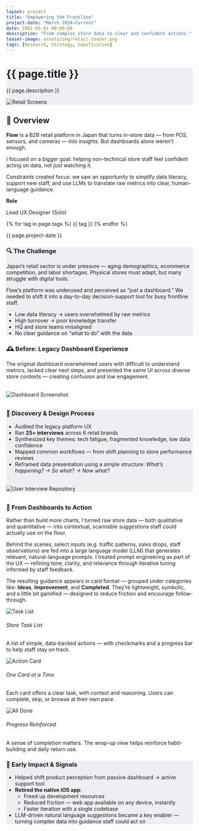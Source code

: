 ```yaml
---
layout: project
title: "Empowering the Frontline"
project-date: "March 2024–Current"
date: 2001-05-01 00:00:00
description: "From complex store data to clear and confident actions."
teaser-image: assets/img/retail-teaser.png
tags: [Research, Strategy, Gamification]
---
```


<div class="full-width-section" style="background-color: #EDEFF2;">
  <div class="container content-wrapper">
    <h1>{{ page.title }}</h1>
    <p>{{ page.description }}</p>
    <div class="none">
      <img src="/assets/img/retail-teaser.png" class="img-fluid rounded" alt="Retail Screens">
    </div>
  </div>
</div>

<div class="full-width-section" style="background-color: #fff;">
  <div class="container content-wrapper">
    <div class="row">
      <div class="col-8">
        <h2>🎯 Overview</h2>
        <p><strong>Flow</strong> is a B2B retail platform in Japan that turns in-store data — from POS, sensors, and cameras — into insights. But dashboards alone weren’t enough.</p>
        <p>I focused on a bigger goal: helping non-technical store staff feel confident acting on data, not just watching it.</p>
        <p>Constraints created focus: we saw an opportunity to simplify data literacy, support new staff, and use LLMs to translate raw metrics into clear, human-language guidance.</p>
      </div>
      <div class="col-4">
        <p><strong>Role</strong></p>
        <p>Lead UX Designer (Solo)</p>
        {% for tag in page.tags %}
        <span class="badge rounded-pill bg-dark">{{ tag }}</span>
        {% endfor %}
        <p>{{ page.project-date }}</p>
      </div>
    </div>
  </div>
</div>

<div class="full-width-section" style="background-color: #EDEFF2;">
  <div class="container content-wrapper">
    <h3>🔍 The Challenge</h3>
    <p>Japan’s retail sector is under pressure — aging demographics, ecommerce competition, and labor shortages. Physical stores must adapt, but many struggle with digital tools.</p>
    <p>Flow’s platform was underused and perceived as “just a dashboard.” We needed to shift it into a day-to-day decision-support tool for busy frontline staff.</p>
    <ul>
      <li>Low data literacy → users overwhelmed by raw metrics</li>
      <li>High turnover → poor knowledge transfer</li>
      <li>HQ and store teams misaligned</li>
      <li>No clear guidance on “what to do” with the data</li>
    </ul>
  </div>
</div>

<div class="full-width-section" style="background-color: #fff;">
  <div class="container content-wrapper">
    <h3>🕰️ Before: Legacy Dashboard Experience</h3>
    <p>The original dashboard overwhelmed users with difficult to understand metrics, lacked clear next steps, and presented the same UI across diverse store contexts — creating confusion and low engagement.</p>
    <div style="max-width: 600px; margin: 2rem auto;">
      <img src="/assets/img/legacy-dashboard.png" class="img-fluid rounded" alt="Dashboard Screenshot">
    </div>
  </div>
</div>

<div class="full-width-section" style="background-color: #EDEFF2;">
  <div class="container content-wrapper">
    <h3>🔎 Discovery & Design Process</h3>
    <ul>
      <li>Audited the legacy platform UX</li>
      <li>Ran <strong>25+ interviews</strong> across 6 retail brands</li>
      <li>Synthesized key themes: tech fatigue, fragmented knowledge, low data confidence</li>
      <li>Mapped common workflows — from shift planning to store performance reviews</li>
      <li>Reframed data presentation using a simple structure: <em>What’s happening? → So what? → Now what?</em></li>
    </ul>
    <div style="max-width: 600px; margin: 2rem auto;">
      <img src="/assets/img/interviews.png" class="img-fluid rounded" alt="User Interview Repository">
    </div>
  </div>
</div>

<div class="full-width-section" style="background-color: #fff;">
  <div class="container content-wrapper">
    <h3>🧩 From Dashboards to Action</h3>
    <p>Rather than build more charts, I turned raw store data — both qualitative and quantitative — into contextual, scannable suggestions staff could actually use on the floor.</p>
    <p>Behind the scenes, select inputs (e.g. traffic patterns, sales drops, staff observations) are fed into a large language model (LLM) that generates relevant, natural-language prompts. I treated prompt engineering as part of the UX — refining tone, clarity, and relevance through iterative tuning informed by staff feedback.</p>
    <p>The resulting guidance appears in card format — grouped under categories like: <strong>Ideas</strong>, <strong>Improvement</strong>, and <strong>Completed</strong>. They’re lightweight, symbolic, and a little bit gamified — designed to reduce friction and encourage follow-through.</p>
    <div class="row text-left mt-5">
      <div class="col-md-4 mb-4">
        <img src="/assets/img/flow-cards-tasklist.png" alt="Task List" class="img-fluid rounded mb-3">
        <h6>Store Task List</h6>
        <p>A list of simple, data-backed actions — with checkmarks and a progress bar to help staff stay on track.</p>
      </div>
      <div class="col-md-4 mb-4">
        <img src="/assets/img/flow-cards-task.png" alt="Action Card" class="img-fluid rounded mb-3">
        <h6>One Card at a Time</h6>
        <p>Each card offers a clear task, with context and reasoning. Users can complete, skip, or browse at their own pace.</p>
      </div>
      <div class="col-md-4 mb-4">
        <img src="/assets/img/flow-cards-complete.png" alt="All Done" class="img-fluid rounded mb-3">
        <h6>Progress Reinforced</h6>
        <p>A sense of completion matters. The wrap-up view helps reinforce habit-building and daily return use.</p>
      </div>
    </div>
  </div>
</div>

<div class="full-width-section" style="background-color: #EDEFF2;">
  <div class="container content-wrapper">
    <h3>👀 Early Impact & Signals</h3>
    <ul>
      <li>Helped shift product perception from passive dashboard → active support tool</li>
      <li><strong>Retired the native iOS app</strong>:
        <ul>
          <li>Freed up development resources</li>
          <li>Reduced friction — web app available on any device, instantly</li>
          <li>Faster iteration with a single codebase</li>
        </ul>
      </li>
      <li>LLM-driven natural language suggestions became a key enabler — turning complex data into guidance staff could act on</li>
    </ul>
  </div>
</div>
